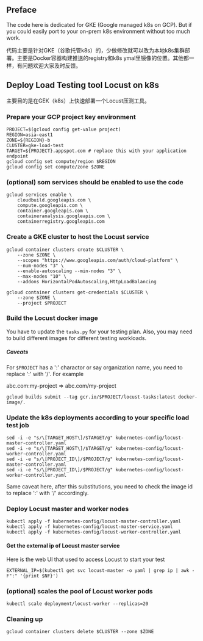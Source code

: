 ## Preface

The code here is dedicated for GKE (Google managed k8s on GCP). But if you could easily port to your on-prem k8s environment without too much work.

代码主要是针对GKE（谷歌托管k8s）的，少做修改就可以改为本地k8s集群部署。主要是Docker容器构建推送的registry和k8s ymal里镜像的位置。其他都一样，有问题欢迎大家及时反馈。

## Deploy Load Testing tool Locust on k8s 

主要目的是在GEK（k8s）上快速部署一个Locust压测工具。

### Prepare your GCP project key environment

```
PROJECT=$(gcloud config get-value project)
REGION=asia-east1
ZONE=${REGION}-b
CLUSTER=gke-load-test
TARGET=${PROJECT}.appspot.com # replace this with your application endpoint
gcloud config set compute/region $REGION
gcloud config set compute/zone $ZONE
```

### (optional) som services should be enabled to use the code

```
gcloud services enable \
    cloudbuild.googleapis.com \
    compute.googleapis.com \
    container.googleapis.com \
    containeranalysis.googleapis.com \
    containerregistry.googleapis.com 
```

### Create a GKE cluster to host the Locust service

```
gcloud container clusters create $CLUSTER \
    --zone $ZONE \
    --scopes "https://www.googleapis.com/auth/cloud-platform" \
    --num-nodes "3" \
    --enable-autoscaling --min-nodes "3" \
    --max-nodes "10" \
    --addons HorizontalPodAutoscaling,HttpLoadBalancing

gcloud container clusters get-credentials $CLUSTER \
    --zone $ZONE \
    --project $PROJECT
```

### Build the Locust docker image

You have to update the `tasks.py` for your testing plan. Also, you may need to build different images for different testing workloads.

##### Caveats

For `$PROJECT` has a ':' charactor or say organization name, you need to replace ':' with '/'. For example

abc.com:my-project => abc.com/my-project

```
gcloud builds submit --tag gcr.io/$PROJECT/locust-tasks:latest docker-image/.
```

### Update the k8s deployments according to your specific load test job

```
sed -i -e "s/\[TARGET_HOST\]/$TARGET/g" kubernetes-config/locust-master-controller.yaml
sed -i -e "s/\[TARGET_HOST\]/$TARGET/g" kubernetes-config/locust-worker-controller.yaml
sed -i -e "s/\[PROJECT_ID\]/$PROJECT/g" kubernetes-config/locust-master-controller.yaml
sed -i -e "s/\[PROJECT_ID\]/$PROJECT/g" kubernetes-config/locust-worker-controller.yaml
```

Same caveat here, after this substitutions, you need to check the image id to replace ':' with '/' accordingly.

### Deploy Locust master and worker nodes

```
kubectl apply -f kubernetes-config/locust-master-controller.yaml
kubectl apply -f kubernetes-config/locust-master-service.yaml
kubectl apply -f kubernetes-config/locust-worker-controller.yaml
```

#### Get the external ip of Locust master service

Here is the web UI that used to access Locust to start your test

```
EXTERNAL_IP=$(kubectl get svc locust-master -o yaml | grep ip | awk -F":" '{print $NF}')
```

### (optional) scales the pool of Locust worker pods

```
kubectl scale deployment/locust-worker --replicas=20
```

### Cleaning up

```
gcloud container clusters delete $CLUSTER --zone $ZONE
```
